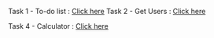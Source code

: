 Task 1 - To-do list : [Click here](https://mubeen02.github.io/LGMVIP-Web/To-do%20list/)
Task 2 - Get Users : [Click here](https://bhscx0.csb.app/)

Task 4 - Calculator : [Click here](https://mubeen02.github.io/LGMVIP-Web/Calculator/)
